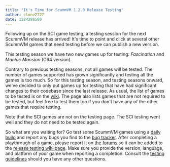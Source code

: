 ```yaml
---
title: "It's Time for ScummVM 1.2.0 Release Testing"
author: clone2727
date: 1284298560
---
```


Following up on the SCI game testing, a testing session for the next ScummVM release has arrived! It's time to point and click at several other ScummVM games that need testing before we can publish a new version.

This testing season we have two new games up for testing: *Fascination* and *Maniac Mansion* (C64 version).

Contrary to previous testing seasons, not all games will be tested. The number of games supported has grown significantly and testing all the games is too much. So for this testing season, and testing seasons onward, we've decided to only put games up for testing that have had significant changes to their codebase since the last release. As usual, the list of games to be tested is on the [wiki](http://wiki.scummvm.org/index.php/Release_Testing/1.2.0). The page also lists games that are not required to be tested, but feel free to test them too if you don't have any of the other games that require testing.

Note that the SCI games are not on the testing page. The SCI testing went well and they do not need to be tested again.

So what are you waiting for? Go test some ScummVM games using a [daily build](/downloads/#daily) and report any bugs you find to the [bug tracker](http://bugs.scummvm.org/). After completing a playthrough of a game, please report it on [the forums](http://forums.scummvm.org/viewtopic.php?t=9320) so it can be added to the [release testing wiki page](http://wiki.scummvm.org/index.php/Release_Testing/1.2.0). Make sure you provide the version, language, and platform of your game when reporting a completion. Consult the [testing guidelines](http://wiki.scummvm.org/index.php/Release_Testing) should you have any other questions.
